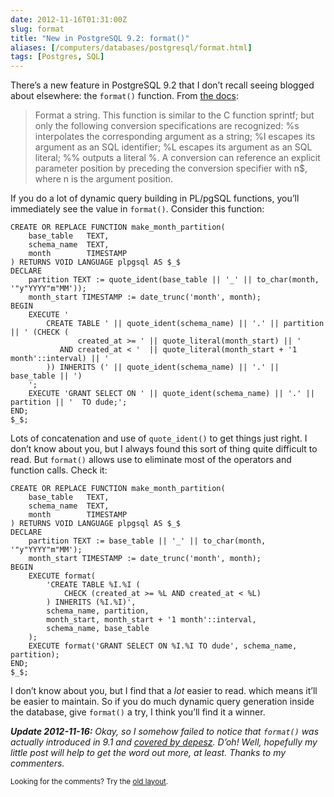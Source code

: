 ```yaml
--- 
date: 2012-11-16T01:31:00Z
slug: format
title: "New in PostgreSQL 9.2: format()"
aliases: [/computers/databases/postgresql/format.html]
tags: [Postgres, SQL]
---
```


<p>There’s a new feature in PostgreSQL 9.2 that I don’t recall seeing blogged about elsewhere: the <code>format()</code> function. From <a href="http://www.postgresql.org/docs/current/static/functions-string.html">the docs</a>:</p>

<blockquote><p>Format a string. This function is similar to the C function sprintf; but only the following conversion specifications are recognized: %s interpolates the corresponding argument as a string; %I escapes its argument as an SQL identifier; %L escapes its argument as an SQL literal; %% outputs a literal %. A conversion can reference an explicit parameter position by preceding the conversion specifier with n$, where n is the argument position.</p></blockquote>

<p>If you do a lot of dynamic query building in PL/pgSQL functions, you’ll immediately see the value in <code>format()</code>. Consider this function:</p>

<pre><code>CREATE OR REPLACE FUNCTION make_month_partition(
    base_table   TEXT,
    schema_name  TEXT,
    month        TIMESTAMP
) RETURNS VOID LANGUAGE plpgsql AS $_$
DECLARE
    partition TEXT := quote_ident(base_table || '_' || to_char(month, '"y"YYYY"m"MM'));
    month_start TIMESTAMP := date_trunc('month', month);
BEGIN
    EXECUTE '
        CREATE TABLE ' || quote_ident(schema_name) || '.' || partition || ' (CHECK (
               created_at &gt;= ' || quote_literal(month_start) || '
           AND created_at &lt; '  || quote_literal(month_start + '1 month'::interval) || '
        )) INHERITS (' || quote_ident(schema_name) || '.' || base_table || ')
    ';
    EXECUTE 'GRANT SELECT ON ' || quote_ident(schema_name) || '.' || partition || '  TO dude;';
END;
$_$;
</code></pre>

<p>Lots of concatenation and use of <code>quote_ident()</code> to get things just right. I don’t know about you, but I always found this sort of thing quite difficult to read. But <code>format()</code> allows use to eliminate most of the operators and function calls. Check it:</p>

<pre><code>CREATE OR REPLACE FUNCTION make_month_partition(
    base_table   TEXT,
    schema_name  TEXT,
    month        TIMESTAMP
) RETURNS VOID LANGUAGE plpgsql AS $_$
DECLARE
    partition TEXT := base_table || '_' || to_char(month, '"y"YYYY"m"MM');
    month_start TIMESTAMP := date_trunc('month', month);
BEGIN
    EXECUTE format(
        'CREATE TABLE %I.%I (
            CHECK (created_at &gt;= %L AND created_at &lt; %L)
        ) INHERITS (%I.%I)',
        schema_name, partition,
        month_start, month_start + '1 month'::interval,
        schema_name, base_table
    );
    EXECUTE format('GRANT SELECT ON %I.%I TO dude', schema_name, partition);
END;
$_$;
</code></pre>

<p>I don’t know about you, but I find that a <em>lot</em> easier to read. which means it’ll be easier to maintain. So if you do much dynamic query generation inside the database, give <code>format()</code> a try, I think you’ll find it a winner.</p>

<p><em><strong>Update 2012-11-16:</strong> Okay, so I somehow failed to notice that <code>format()</code> was actually introduced in 9.1 and <a href="http://www.depesz.com/2010/11/21/waiting-for-9-1-format/">covered by depesz</a>. D’oh! Well, hopefully my little post will help to get the word out more, at least. Thanks to my commenters.</em></p>

<p class="past"><small>Looking for the comments? Try the <a rel="nofollow" href="//past.justatheory.com/computers/databases/postgresql/format.html">old layout</a>.</small></p>


